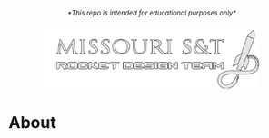 <p align="center"><sup><em>*This repo is intended for educational purposes only*</em></sup></p>

<p align="center">
    <img src="assets/images/RDT_LOGO.png" width="75%">
</p>

# About 